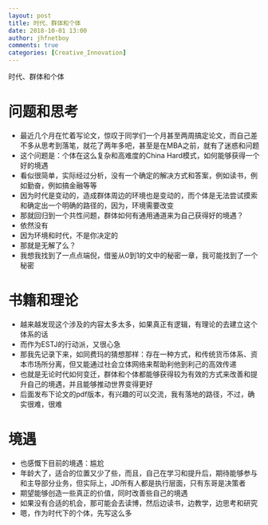 ```yaml
---
layout: post
title: 时代、群体和个体
date: 2018-10-01 13:00
author: jhfnetboy
comments: true
categories: [Creative_Innovation]
---
```

 时代、群体和个体
# 问题和思考
+ 最近几个月在忙着写论文，惊叹于同学们一个月甚至两周搞定论文，而自己差不多从思考到落笔，就花了两年多吧，甚至是在MBA之前，就有了迷惑和问题
+ 这个问题是：个体在这么复杂和高难度的China Hard模式，如何能够获得一个好的境遇
+ 看似很简单，实际经过分析，没有一个确定的解决方式和答案，例如读书，例如勤奋，例如搞金融等等
+ 因为时代是变动的，造成群体周边的环境也是变动的，而个体是无法尝试摸索和确定出一个明确的路径的，因为，环境需要改变
+ 那就回归到一个共性问题，群体如何有通用通道来为自己获得好的境遇？
+ 依然没有
+ 因为环境和时代，不是你决定的
+ 那就是无解了么？
+ 我想我找到了一点点端倪，借鉴从0到1的文中的秘密一章，我可能找到了一个秘密

# 书籍和理论
+ 越来越发现这个涉及的内容太多太多，如果真正有逻辑，有理论的去建立这个体系的话
+ 而作为ESTJ的行动派，又很心急
+ 那我先记录下来，如同费玛的猜想那样：存在一种方式，和传统货币体系、资本市场所分离，但又能通过社会立体网络来帮助利他到利己的高效传递
+ 也就是无论时代如何变迁，群体和个体都能够获得较为有效的方式来改善和提升自己的境遇，并且能够推动世界变得更好
+ 后面发布下论文的pdf版本，有兴趣的可以交流，我有落地的路径，不过，确实很难，很难

# 境遇
+ 也感慨下目前的境遇：尴尬
+ 年龄大了，适合的位置又少了些，而且，自己在学习和提升后，期待能够参与和主导部分业务，但实际上，JD所有人都是执行层面，只有东哥是决策者
+ 期望能够创造一些真正的价值，同时改善些自己的境遇
+ 如果没有合适的机会，那可能会去读博，然后边读书，边教学，边思考和研究
+ 嗯，作为时代下的个体，先写这么多
